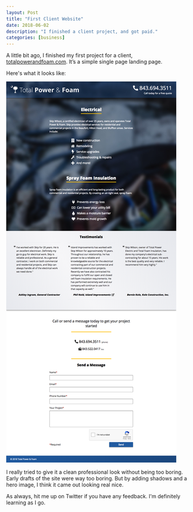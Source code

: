 ```yaml
---
layout: Post
title: "First Client Website"
date: 2018-06-02
description: "I finished a client project, and got paid."
categories: [business]
---
```


A little bit ago, I finished my first project for a client, [totalpowerandfoam.com](https://totalpowerandfoam.com). It’s a simple single page landing page.

Here's what it looks like:

![totalpowerandfoam.com screenshot](images/totalpowerandfoam_screenshot.png)

I really tried to give it a clean professional look without being too boring. Early drafts of the site were way too boring. But by adding shadows and a hero image, I think it came out looking real nice.

As always, hit me up on Twitter if you have any feedback. I'm definitely learning as I go.
